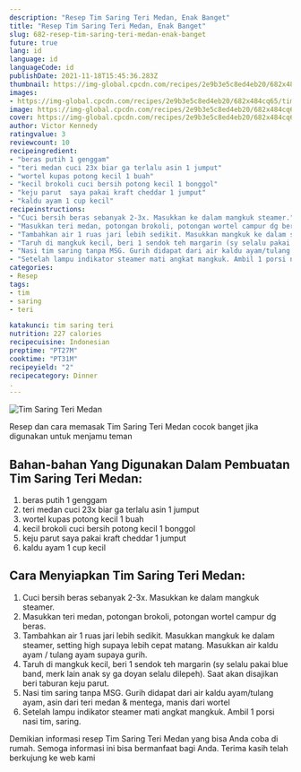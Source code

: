 ```yaml
---
description: "Resep Tim Saring Teri Medan, Enak Banget"
title: "Resep Tim Saring Teri Medan, Enak Banget"
slug: 682-resep-tim-saring-teri-medan-enak-banget
future: true
lang: id
language: id
languageCode: id
publishDate: 2021-11-18T15:45:36.283Z 
thumbnail: https://img-global.cpcdn.com/recipes/2e9b3e5c8ed4eb20/682x484cq65/tim-saring-teri-medan-foto-resep-utama.png
images:
- https://img-global.cpcdn.com/recipes/2e9b3e5c8ed4eb20/682x484cq65/tim-saring-teri-medan-foto-resep-utama.png
image: https://img-global.cpcdn.com/recipes/2e9b3e5c8ed4eb20/682x484cq65/tim-saring-teri-medan-foto-resep-utama.png
cover: https://img-global.cpcdn.com/recipes/2e9b3e5c8ed4eb20/682x484cq65/tim-saring-teri-medan-foto-resep-utama.png
author: Victor Kennedy
ratingvalue: 3
reviewcount: 10
recipeingredient:
- "beras putih 1 genggam"
- "teri medan cuci 23x biar ga terlalu asin 1 jumput"
- "wortel kupas potong kecil 1 buah"
- "kecil brokoli cuci bersih potong kecil 1 bonggol"
- "keju parut  saya pakai kraft cheddar 1 jumput"
- "kaldu ayam 1 cup kecil"
recipeinstructions:
- "Cuci bersih beras sebanyak 2-3x. Masukkan ke dalam mangkuk steamer."
- "Masukkan teri medan, potongan brokoli, potongan wortel campur dg beras."
- "Tambahkan air 1 ruas jari lebih sedikit. Masukkan mangkuk ke dalam steamer, setting high supaya lebih cepat matang. Masukkan air kaldu ayam / tulang ayam supaya gurih."
- "Taruh di mangkuk kecil, beri 1 sendok teh margarin (sy selalu pakai blue band, merk lain anak sy ga doyan selalu dilepeh). Saat akan disajikan beri taburan keju parut."
- "Nasi tim saring tanpa MSG. Gurih didapat dari air kaldu ayam/tulang ayam, asin dari teri medan &amp; mentega, manis dari wortel"
- "Setelah lampu indikator steamer mati angkat mangkuk. Ambil 1 porsi nasi tim, saring."
categories:
- Resep
tags:
- tim
- saring
- teri

katakunci: tim saring teri 
nutrition: 227 calories
recipecuisine: Indonesian
preptime: "PT27M"
cooktime: "PT31M"
recipeyield: "2"
recipecategory: Dinner
. 
---
```



![Tim Saring Teri Medan](https://img-global.cpcdn.com/recipes/2e9b3e5c8ed4eb20/682x484cq65/tim-saring-teri-medan-foto-resep-utama.png)

Resep dan cara memasak  Tim Saring Teri Medan cocok banget jika digunakan untuk menjamu teman

<!--inarticleads1-->

## Bahan-bahan Yang Digunakan Dalam Pembuatan Tim Saring Teri Medan:

1. beras putih 1 genggam
1. teri medan cuci 23x biar ga terlalu asin 1 jumput
1. wortel kupas potong kecil 1 buah
1. kecil brokoli cuci bersih potong kecil 1 bonggol
1. keju parut  saya pakai kraft cheddar 1 jumput
1. kaldu ayam 1 cup kecil



<!--inarticleads2-->

## Cara Menyiapkan Tim Saring Teri Medan:

1. Cuci bersih beras sebanyak 2-3x. Masukkan ke dalam mangkuk steamer.
1. Masukkan teri medan, potongan brokoli, potongan wortel campur dg beras.
1. Tambahkan air 1 ruas jari lebih sedikit. Masukkan mangkuk ke dalam steamer, setting high supaya lebih cepat matang. Masukkan air kaldu ayam / tulang ayam supaya gurih.
1. Taruh di mangkuk kecil, beri 1 sendok teh margarin (sy selalu pakai blue band, merk lain anak sy ga doyan selalu dilepeh). Saat akan disajikan beri taburan keju parut.
1. Nasi tim saring tanpa MSG. Gurih didapat dari air kaldu ayam/tulang ayam, asin dari teri medan &amp; mentega, manis dari wortel
1. Setelah lampu indikator steamer mati angkat mangkuk. Ambil 1 porsi nasi tim, saring.




Demikian informasi  resep Tim Saring Teri Medan   yang bisa Anda coba di rumah. Semoga informasi ini bisa bermanfaat bagi Anda. Terima kasih telah berkujung ke web kami
